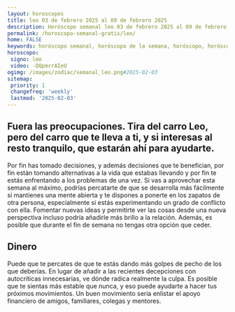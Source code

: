 ```yaml
---
layout: horoscopos
title: leo 03 de febrero 2025 al 09 de febrero 2025 
description: Horóscopo semanal leo 03 de febrero 2025 al 09 de febrero 2025. Fuera las preocupaciones. Tira del carro Leo, pero del carro que te lleva a ti, y si interesas al resto tranquilo, que estarán ahí para ayudarte.
permalink: /horoscopo-semanal-gratis/leo/
home: FALSE
keywords: horóscopo semanal, horóscopo de la semana, horóscopo, horóscopo gratis,horóscopos, horóscopo esperanza gracia, horoscopos leo la semana, horóscopos gratis, Tarot, Astrologia, Zodíaco, leo, horoscopo gratis, semanal
horoscopo:
 signo: leo
 video: -DQpmrrAIeU
ogimg: /images/zodiac/semanal_leo.png#2025-02-03
sitemap:
 priority: 1
 changefreq: 'weekly'
 lastmod: '2025-02-03'
---
```




## Fuera las preocupaciones. Tira del carro Leo, pero del carro que te lleva a ti, y si interesas al resto tranquilo, que estarán ahí para ayudarte.

Por fin has tomado decisiones, y además decisiones que te benefician, 
por fin están tomando alternativas a la vida que estabas llevando y por fin te estás enfrentando a los problemas de una vez.
Si vas a aprovechar esta semana al máximo, podrías percatarte de que se desarrolla más fácilmente si mantienes una mente abierta y te dispones a ponerte en los zapatos de otra persona, especialmente si estás experimentando un grado de conflicto con ella. Fomentar nuevas ideas y permitirte ver las cosas desde una nueva perspectiva incluso podría añadirle más brillo a la relación. Además, es posible que durante el fin de semana no tengas otra opción que ceder.

## Dinero

Puede que te percates de que te estás dando más golpes de pecho de los que deberías. En lugar de añadir a las recientes decepciones con autocríticas innecesarias, ve dónde radica realmente la culpa. Es posible que te sientas más estable que nunca, y eso puede ayudarte a hacer tus próximos movimientos. Un buen movimiento sería enlistar el apoyo financiero de amigos, familiares, colegas y mentores.